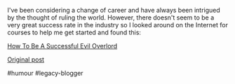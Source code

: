 <!--
date: '2007-06-10'
published: true
slug: 2007-06-how-to-be-successful-evil-overlord_10
time_to_read: 5
title: How To Be A Successful Evil Overlord
-->

I've been considering a change of career and have always been intrigued by the thought of ruling the world. However, there doesn't seem to be a very great success rate in the industry so I looked around on the Internet for courses to help me get started and found this:  
  
[How To Be A Successful Evil Overlord](http://www.proft.org/tips/evil.html)

[Original post](https://ysfk.blogspot.com/2007/06/how-to-be-successful-evil-overlord_10.html)

#humour #legacy-blogger 